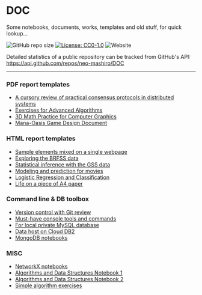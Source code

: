 # DOC
Some notebooks, documents, works, templates and old stuff, for quick lookup...

![GitHub repo size](https://img.shields.io/github/repo-size/neo-mashiro/DOC?label=Doc%20Size&style=social)
[![License: CC0-1.0](https://img.shields.io/badge/License-CC0%201.0-blue.svg?style=plastic)](http://creativecommons.org/publicdomain/zero/1.0/)
![Website](https://img.shields.io/website?down_message=Offline&label=Website&style=plastic&up_color=%23b366ff&up_message=Online&url=https%3A%2F%2Fnbviewer.jupyter.org%2Fgithub%2Fneo-mashiro%2FDOC%2Fblob%2Fmaster%2Fweb%2Findex.html)

Detailed statistics of a public repository can be tracked from GitHub's API:  
https://api.github.com/repos/neo-mashiro/DOC

---

### PDF report templates

- [A cursory review of practical consensus protocols in distributed systems](https://github.com/neo-mashiro/DOC/blob/master/LaTeX/concensus.pdf)
- [Exercises for Advanced Algorithms](https://github.com/neo-mashiro/DOC/blob/master/misc/advanced_algorithms.pdf)
- [3D Math Practice for Computer Graphics](https://github.com/neo-mashiro/sketchpad/blob/main/doc/math_review.pdf)
- [Mana-Oasis Game Design Document](https://github.com/neo-mashiro/Mana-Oasis/blob/master/Documents/design.pdf)

### HTML report templates

- [Sample elements mixed on a single webpage](https://nbviewer.jupyter.org/github/neo-mashiro/DOC/blob/master/web/index.html)
- [Exploring the BRFSS data](https://nbviewer.jupyter.org/github/neo-mashiro/DOC/blob/master/R%20Markdown/brfss_eda.html)
- [Statistical inference with the GSS data](https://nbviewer.jupyter.org/github/neo-mashiro/DOC/blob/master/R%20Markdown/gss_inference.html)
- [Modeling and prediction for movies](https://nbviewer.jupyter.org/github/neo-mashiro/DOC/blob/master/R%20Markdown/multiple_linear_regression.html)
- [Logistic Regression and Classification](https://nbviewer.jupyter.org/github/neo-mashiro/DOC/blob/master/R%20Markdown/logistic_mle_classification.html)
- [Life on a piece of A4 paper](https://nbviewer.jupyter.org/github/neo-mashiro/DOC/blob/master/web/Life%20on%20A4.html)

### Command line & DB toolbox

- [Version control with Git review](https://github.com/neo-mashiro/DOC/blob/master/command%20line/git.sh)
- [Must-have console tools and commands](https://github.com/neo-mashiro/DOC/blob/master/command%20line/shell.sh)
- [For local private MySQL database](https://github.com/neo-mashiro/DOC/blob/master/database/MySQL.sql)
- [Data host on Cloud DB2](https://github.com/neo-mashiro/DOC/blob/master/database/cloud_db2.py)
- [MongoDB notebooks](https://github.com/neo-mashiro/DOC/tree/master/database/MongoDB%20notebooks)

### MISC

- [NetworkX notebooks](https://github.com/neo-mashiro/DOC/tree/master/misc/NetworkX%20workshop)
- [Algorithms and Data Structures Notebook 1](https://github.com/neo-mashiro/DOC/blob/master/misc/algorithms%20notebook%201.ipynb)
- [Algorithms and Data Structures Notebook 2](https://github.com/neo-mashiro/DOC/blob/master/misc/algorithms%20notebook%202.ipynb)
- [Simple algorithm exercises](https://github.com/neo-mashiro/DOC/tree/master/misc/algorithms%20exercises)
